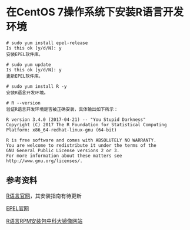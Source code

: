 # 在CentOS 7操作系统下安装R语言开发环境

```
# sudo yum install epel-release
Is this ok [y/d/N]: y
安装EPEL软件库。

# sudo yum update
Is this ok [y/d/N]: y
更新EPEL软件库。

# sudo yum install R -y
安装R语言开发环境。

# R --version
验证R语言开发环境是否被正确安装，具体输出如下所示：

R version 3.4.0 (2017-04-21) -- "You Stupid Darkness"
Copyright (C) 2017 The R Foundation for Statistical Computing
Platform: x86_64-redhat-linux-gnu (64-bit)

R is free software and comes with ABSOLUTELY NO WARRANTY.
You are welcome to redistribute it under the terms of the
GNU General Public License versions 2 or 3.
For more information about these matters see
http://www.gnu.org/licenses/.
```

## 参考资料

[R语言官网](https://cran.r-project.org/index.html)，其安装指南有待更新

[EPEL官网](https://fedoraproject.org/wiki/EPEL)

[R语言RPM安装包中科大镜像网站](https://mirrors.ustc.edu.cn/epel/7/x86_64/r/)
